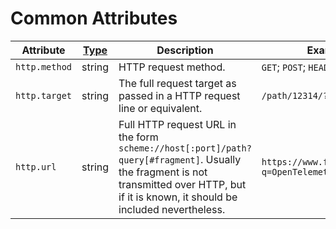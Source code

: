 # Common Attributes

<!-- semconv http(omit_requirement_level) -->
| Attribute  | [Type](https://github.com/open-telemetry/opentelemetry-specification/blob/main/specification/common/README.md#attribute) | Description  | Examples  |
|---|---|---|---|
| `http.method` | string | HTTP request method. | `GET`; `POST`; `HEAD` |
| `http.target` | string | The full request target as passed in a HTTP request line or equivalent. | `/path/12314/?q=ddds#123` |
| `http.url` | string | Full HTTP request URL in the form `scheme://host[:port]/path?query[#fragment]`. Usually the fragment is not transmitted over HTTP, but if it is known, it should be included nevertheless. | `https://www.foo.bar/search?q=OpenTelemetry#SemConv` |
<!-- endsemconv -->
